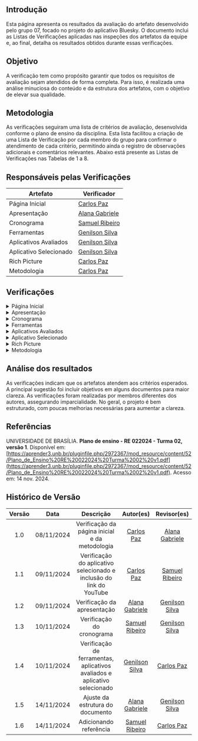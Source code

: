 ## Introdução

Esta página apresenta os resultados da avaliação do artefato desenvolvido pelo grupo 07, focado no projeto do aplicativo Bluesky. O documento inclui as Listas de Verificações aplicadas nas inspeções dos artefatos da equipe e, ao final, detalha os resultados obtidos durante essas verificações.

## Objetivo

A verificação tem como propósito garantir que todos os requisitos de avaliação sejam atendidos de forma completa. Para isso, é realizada uma análise minuciosa do conteúdo e da estrutura dos artefatos, com o objetivo de elevar sua qualidade.

## Metodologia

As verificações seguiram uma lista de critérios de avaliação, desenvolvida conforme o plano de ensino da disciplina. Esta lista facilitou a criação de uma Lista de Verificação por cada membro do grupo para confirmar o atendimento de cada critério, permitindo ainda o registro de observações adicionais e comentários relevantes. Abaixo está presente as Listas de Verificações nas Tabelas de 1 a 8.

## Responsáveis pelas Verificações

| Artefato               | Verificador                                        |
| ---------------------- | -------------------------------------------------- |
| Página Inicial         | [Carlos Paz](https://github.com/dudupaz)           |
| Apresentação           | [Alana Gabriele](https://github.com/alanagabriele) |
| Cronograma             | [Samuel Ribeiro](https://github.com/SamuelRicosta) |
| Ferramentas            | [Genilson Silva](https://github.com/GenilsonJrs)   |
| Aplicativos Avaliados  | [Genilson Silva](https://github.com/GenilsonJrs)   |
| Aplicativo Selecionado | [Genilson Silva](https://github.com/GenilsonJrs)   |
| Rich Picture           | [Carlos Paz](https://github.com/dudupaz)           |
| Metodologia            | [Carlos Paz](https://github.com/dudupaz)           |

## Verificações

<details>
  <summary>Página Inicial</summary>

<h2>Lista de Verificação</h2>

  <div style="text-align: center;">
    <p><strong>Tabela 1: Lista de Verificação</strong></p>
  </div>

<table border="1">
    <tr>
        <th>Número</th>
        <th>Critério</th>
        <th>Avaliação</th>
        <th>Versão e Data da Última Avaliação</th>
    </tr>
    <tr>
        <td>1</td>
        <td>O artefato possui introdução?</td>
        <td>Sim</td>
        <td>v1.0 - 08/11</td>
    </tr>
    <tr>
        <td>2</td>
        <td>Todos os integrantes possuem foto e nome?</td>
        <td>Sim</td>
        <td>v1.0 - 08/11</td>
    </tr>
    <tr>
        <td>3</td>
        <td>Todas as tabelas e imagens são referenciadas no texto, possuem legendas e fontes?</td>
        <td>Não se aplica</td>
        <td>v1.0 - 08/11</td>
    </tr>
    <tr>
        <td>4</td>
        <td>Os textos dos artefatos estão escritos em norma culta e sem erros de digitação?</td>
        <td>Sim</td>
        <td>v1.0 - 08/11</td>
    </tr>
    <tr>
        <td>5</td>
        <td>A página apresenta todos os integrantes da equipe?</td>
        <td>Sim</td>
        <td>v1.0 - 08/11</td>
    </tr>
    <tr>
        <td>6</td>
        <td>O artefato possui histórico de versões com versão, data e responsáveis?</td>
        <td>Sim</td>
        <td>v1.0 - 08/11</td>
    </tr>
</table>
  <p style="text-align: center; font-size: 14px;">
    Autor: <a href="https://github.com/dudupaz" target="_blank">Carlos Paz</a>
  </p>

<h2>Resultado</h2>

<p>O artefato está conforme o esperado, assim, não há sugestões a serem feitas.
</p>

<h2>Gravação</h2>

<div style="text-align: center">
<p>Vídeo 1 - Verificação do artefato</p>
</div>
  <iframe
    width="560"
    height="315"
    src="https://www.youtube.com/embed/u07wc424Heo"
    title="YouTube video player"
    frameborder="0"
    allow="accelerometer; autoplay; clipboard-write; encrypted-media; gyroscope; picture-in-picture; web-share"
    referrerpolicy="strict-origin-when-cross-origin"
    allowfullscreen>
  </iframe>

<p style="text-align: center; font-size: 14px;">
    Autor: <a href="https://github.com/dudupaz" target="_blank">Carlos Paz</a>
  </p>

</details>
<!-- apresentação -->
<details>
  <summary>Apresentação</summary>

<h2>Lista de Verificação</h2>

  <div style="text-align: center;">
    <p><strong>Tabela 2: Lista de Verificação</strong></p>
  </div>

<table border="1">
    <tr>
        <th>Número</th>
        <th>O GitHub Pages possui:</th>
        <th>Avaliação</th>
        <th>Versão e Data da Última Avaliação</th>
    </tr>
    <tr>
        <td>1</td>
        <td>O artefato possui introdução?</td>
        <td>Sim</td>
        <td>v1.0 - 08/11</td>
    </tr>
    <tr>
        <td>3</td>
        <td>Vídeo de apresentação na categoria “não listado” no YouTube?</td>
        <td>Sim</td>
        <td>v1.0 - 08/11</td>
    </tr>
    <tr>
        <td>4</td>
        <td>O histórico de versão padronizado?</td>
        <td>Sim</td>
        <td>v1.0 - 08/11</td>
    </tr>
    <tr>
        <td>5</td>
        <td>O(s) autor(es) e o(s) revisor(es) do artefato?</td>
        <td>Sim</td>
        <td>v1.0 - 08/11</td>
    </tr>
</table>

<p style="text-align: center; font-size: 14px;">
    Autora: <a href="https://github.com/alanagabriele" target="_blank">Alana Gabriele</a>
  </p>
<h2>Resultado</h2>

<p>Nenhum problema foi encontrado.</p>

<h2>Gravação</h2>

<div style="text-align: center">
<p>Vídeo 2 - Verificação do artefato</p>
</div>
<iframe width="560" height="315" src="https://www.youtube.com/embed/EGBGxNVNgnw?si=a6zehiBE-U6mIU7C" title="YouTube video player" frameborder="0" allow="accelerometer; autoplay; clipboard-write; encrypted-media; gyroscope; picture-in-picture; web-share" referrerpolicy="strict-origin-when-cross-origin" allowfullscreen></iframe>

<p style="text-align: center; font-size: 14px;">
    Autora: <a href="https://github.com/alanagabriele" target="_blank">Alana Gabriele</a>
  </p>

</details>
 <!-- cronograma -->
<details>
  <summary>Cronograma</summary>

<h2>Lista de Verificação</h2>

  <div style="text-align: center;">
    <p><strong>Tabela 3: Lista de Verificação</strong></p>
  </div>
<table border="1">
    <tr>
        <th>Número</th>
        <th>O GitHub Pages possui:</th>
        <th>Avaliação</th>
        <th>Versão e Data da Última Avaliação</th>
    </tr>
    <tr>
        <td>1</td>
        <td>O cronograma do planejamento apresenta todas as atividades de todas as etapas para cada integrante com as datas de início e fim das entregas dos artefatos e com o período de revisão deles?</td>
        <td>Sim</td>
        <td>versão 1.0 - 08/11</td>
    </tr>
    <tr>
        <td>2</td>
        <td>O cronograma do planejamento apresenta um período de gravação da apresentação de cada etapa?</td>
        <td>Sim</td>
        <td>versão 1.0 - 08/11</td>
    </tr>
    <tr>
        <td>3</td>
        <td>O cronograma prevê um período de revisão/ajustes nos artefatos devido às considerações dos monitores/professor?</td>
        <td>Sim</td>
        <td>versão 1.0 - 08/11</td>
    </tr>
    <tr>
        <td>4</td>
        <td>O cronograma executado inclui quem realizou cada artefato/atividade com as datas de início e fim da construção/realização do artefato/atividade?</td>
        <td>Sim</td>
        <td>versão 1.0 - 08/11</td>
    </tr>
    <tr>
        <td>5</td>
        <td>Foram utilizadas referências bibliográficas adequadas?</td>
        <td>Sim</td>
        <td>versão 1.0 - 08/11</td>
    </tr>
    <tr>
        <td>6</td>
        <td>Há um histórico de versão atualizado?</td>
        <td>Sim</td>
        <td>versão 1.0 - 08/11</td>
    </tr>
    <tr>
        <td>7</td>
        <td>Foram utilizadas referências bibliográficas adequadas?</td>
        <td>Sim</td>
        <td>versão 1.0 - 08/11</td>
    </tr>
    <tr>
        <td>8</td>
        <td>As revisões foram realizadas por um membro diferente do autor original?</td>
        <td>Sim</td>
        <td>versão 1.0 - 08/11</td>
    </tr>
</table>

<p style="text-align: center; font-size: 14px;">
    Autor: <a href="https://github.com/SamuelRicosta" target="_blank">Samuel Ribeiro</a>
  </p>
<h2>

<h2>Problemas</h2>

Durante a análise do cronograma do projeto, não foram encontradas dificuldades significativas ou falhas nos critérios avaliados. O cronograma abrangeu todas as etapas necessárias, incluindo as atividades de cada integrante, com datas de início, fim e períodos de revisão.

<h2>Recomendações</h2>

Embora não tenha sido identificado nenhum erro, é importante manter a continuidade nas revisões e garantir que as atividades sigam o cronograma estabelecido.

<h2>Gravação</h2>

<div style="text-align: center">
<p>Vídeo 3 - Verificação do artefato</p>
</div>
<iframe width="560" height="315" src="https://www.youtube.com/embed/r5G9B8ALGJ0?si=9sthIMkHD6iTX6T2" title="YouTube video player" frameborder="0" allow="accelerometer; autoplay; clipboard-write; encrypted-media; gyroscope; picture-in-picture; web-share" referrerpolicy="strict-origin-when-cross-origin" allowfullscreen></iframe>

<p style="text-align: center; font-size: 14px;">
    Autor: <a href="https://github.com/SamuelRicosta" target="_blank">Samuel Ribeiro</a>
  </p>
</details>

<!-- ferramentas  -->
<details>
  <summary>Ferramentas</summary>
 
<h2>Lista de Verificação </h2>

  <div style="text-align: center;">
    <p><strong>Tabela 4: Lista de Verificação</strong></p>
  </div>

<table border="1">
    <tr>
        <th>Número</th>
        <th>O GitHub Pages possui:</th>
        <th>Avaliação</th>
        <th>Versão e Data da Última Avaliação</th>
    </tr>
    <tr>
        <td>1</td>
        <td>O artefato possui introdução?</td>
        <td>Sim</td>
        <td>v1.0 - 08/11</td>
    </tr>
    <tr>
        <td>2</td>
        <td>O artefato possui objetivo?</td>
        <td>Não</td>
        <td>v1.0 - 08/11</td>
    </tr>
    <tr>
        <td>3</td>
        <td>Descrição e imagem das ferramentas?</td>
        <td>Sim</td>
        <td>v1.0 - 08/11</td>
    </tr>
    <tr>
        <td>4</td>
        <td>Referências bibliográficas e/ou bibliografia?</td>
        <td>Sim</td>
        <td>v1.0 - 08/11</td>
    </tr>
    <tr>
        <td>5</td>
        <td>As tabelas e imagens possuem legenda e fonte, e são chamadas dentro do texto?</td>
        <td>Não se aplica</td>
        <td>v1.0 - 08/11</td>
    </tr>
    <tr>
        <td>6</td>
        <td>Os artefatos estão escritos em norma culta e sem erros de digitação?</td>
        <td>Sim</td>
        <td>v1.0 - 08/11</td>
    </tr>
    <tr>
        <td>7</td>
        <td>O artefato possui histórico de versões, apresentando a versão, a data, e os responsáveis?</td>
        <td>Sim</td>
        <td>v1.0 - 08/11</td>
    </tr>
</table>

<p style="text-align: center; font-size: 14px;">
    Autor: <a href="https://github.com/GenilsonJrs" target="_blank">Genilson Silva</a>
  </p>

<h2>Problemas</h2>

O único problema encontrado foi que o artefato não possui um objetivo claro e datado escrito com o tópico, o que parece trivial, mas pode gerar dúvidas.

 <h2>Sugestões</h2>

Adição do tópico de objetivos, juntamente com uma explicação mais clara do motivo do artefato.

<h2>Gravação</h2>

<p >O vídeo pode ser visto direto no <a href="https://www.youtube.com/watch?v=1AzZJPX-sTY">YouTube.</a></p>

<div style="text-align: center">
<p>Vídeo 4 - Verificação do artefato</p>
</div>

<iframe width="560" height="315" src="https://www.youtube.com/embed/1AzZJPX-sTY?si=tAR8GL02sdYmXvr9" title="YouTube video player" frameborder="0" allow="accelerometer; autoplay; clipboard-write; encrypted-media; gyroscope; picture-in-picture; web-share" referrerpolicy="strict-origin-when-cross-origin" allowfullscreen></iframe>

<p style="text-align: center; font-size: 14px;">
    Autor: <a href="https://github.com/GenilsonJrs" target="_blank">Genilson Silva</a>
  </p>

</details>

<!-- aplicativos avaliados  -->
<details>
  <summary>Aplicativos Avaliados</summary>

<h2>Lista de Verificação</h2>

  <div style="text-align: center;">
    <p><strong>Tabela 5: Lista de Verificação</strong></p>
  </div>

<table border="1"> <tr> <th>Pergunta</th> <th>Descrição</th> <th>Verificação</th> <th>Imagem de Referência</th> </tr> <tr> <td>Identificação dos atores e suas responsabilidades estão conforme?</td> <td>Verificar se todos os atores do sistema e suas respectivas funções são identificadas.</td> <td>Sim</td> <td><a href="https://github.com/Requisitos-de-Software/2024.2-Bluesky/blob/main/docs/verificação/Grupo7/imagens/imgTabela/01.jpg">Software Development Project, Introducing Rich Pictures - p. 4</a></td> </tr> <tr> <td>Identificação das operações e quem as executa?</td> <td>Verificar se todas as operações e os responsáveis por executá-las foram definidos.</td> <td>Sim</td> <td><a href="https://github.com/Requisitos-de-Software/2024.2-Bluesky/blob/main/docs/verificação/Grupo7/imagens/imgTabela/02.jpg">Software Development Project, Introducing Rich Pictures - p. 4</a></td> </tr> <tr> <td>Definição das necessidades de dados para cada operação?</td> <td>Verificar se as necessidades de dados de cada operação foram claramente definidas.</td> <td>Sim</td> <td><a href="https://github.com/Requisitos-de-Software/2024.2-Bluesky/blob/main/docs/verificação/Grupo7/imagens/imgTabela/03.jpg">Software Development Project, Introducing Rich Pictures - p. 4</a></td> </tr> <tr> <td>Representação dos fluxos de dados e sua direção?</td> <td>Confirmar se os fluxos de dados e suas direções estão bem representados.</td> <td>Sim</td> <td><a href="https://github.com/Requisitos-de-Software/2024.2-Bluesky/blob/main/docs/verificação/Grupo7/imagens/imgTabela/04.jpg">Software Development Project, Introducing Rich Pictures - p. 3</a></td> </tr> <tr> <td>Definição do limite do sistema?</td> <td>Verificar se o limite do sistema está claramente definido.</td> <td>Incompleto</td> <td><a href="https://github.com/Requisitos-de-Software/2024.2-Bluesky/blob/main/docs/verificação/Grupo7/imagens/imgTabela/05.jpg">Software Development Project, Introducing Rich Pictures - p. 4</a></td> </tr> <tr> <td>Uso de imagens, palavras-chave e rótulos descritivos para contar uma história?</td> <td>Avaliar se há imagens, palavras-chave e rótulos descritivos que ajudam a contar a narrativa do sistema.</td> <td>Sim</td> <td><a href="https://github.com/Requisitos-de-Software/2024.2-Bluesky/blob/main/docs/verificação/Grupo7/imagens/imgTabela/06.jpg">Software Development Project, Introducing Rich Pictures - p. 3</a></td> </tr> <tr> <td>Comunicação clara de entradas e saídas de dados?</td> <td>Verificar se as entradas e saídas de dados são comunicadas de maneira clara.</td> <td>Sim</td> <td><a href="https://github.com/Requisitos-de-Software/2024.2-Bluesky/blob/main/docs/verificação/Grupo7/imagens/imgTabela/07.jpg">Software Development Project, Introducing Rich Pictures - p. 3</a></td> </tr> <tr> <td>Clareza e legibilidade do rich picture?</td> <td>Confirmar se o rich picture é claro e legível.</td> <td>Sim</td> <td><a href="https://github.com/Requisitos-de-Software/2024.2-Bluesky/blob/main/docs/verificação/Grupo7/imagens/imgTabela/08.jpg">Software Development Project, Introducing Rich Pictures - p. 3</a></td> </tr> <tr> <td>Identificação de problemas e conflitos potenciais?</td> <td>Avaliar se possíveis problemas e conflitos foram identificados.</td> <td>Sim</td> <td><a href="https://github.com/Requisitos-de-Software/2024.2-Bluesky/blob/main/docs/verificação/Grupo7/imagens/imgTabela/09.jpg">Software Development Project, Introducing Rich Pictures - p. 1</a></td> </tr> <tr> <td>Representação de processos de negócios e seus requisitos de dados?</td> <td>Verificar se os processos de negócios e seus requisitos de dados estão representados.</td> <td>Sim</td> <td><a href="https://github.com/Requisitos-de-Software/2024.2-Bluesky/blob/main/docs/verificação/Grupo7/imagens/imgTabela/10.jpg">Software Development Project, Introducing Rich Pictures - p. 1</a></td> </tr> <tr> <td>Uso de uma variedade de elementos gráficos para diferenciar componentes?</td> <td>Verificar se diferentes elementos gráficos foram usados para distinguir os componentes.</td> <td>Sim</td> <td><a href="https://github.com/Requisitos-de-Software/2024.2-Bluesky/blob/main/docs/verificação/Grupo7/imagens/imgTabela/11.jpg">Software Development Project, Introducing Rich Pictures - p. 2</a></td> </tr> <tr> <td>Identificação e uso de palavras-chave relevantes?</td> <td>Verificar se palavras-chave relevantes estão identificadas e utilizadas adequadamente.</td> <td>Sim</td> <td><a href="https://github.com/Requisitos-de-Software/2024.2-Bluesky/blob/main/docs/verificação/Grupo7/imagens/imgTabela/12.jpg">Software Development Project, Introducing Rich Pictures - p. 2</a></td> </tr> </table>

<p style="text-align: center; font-size: 14px;">
    Autor: <a href="https://github.com/GenilsonJrs" target="_blank">Genilson Silva</a>
  </p>

<h2>Verificação do Rich Picture do Rocket Chat</h2>

<h2>Problemas</h2>
O único problema encontrado foi a falta de um limitador do sistema que não se encontra completo ou diretamente visivel.

<h2>Sugestões</h2>

Criação de um limitador do sistema desenhado em volta das partes que forem necessárias para estabelecer limites e melhorar o entendimento de quem vizualiza.

<h2>Gravação</h2>

<p >O vídeo pode ser visto direto no <a href="https://www.youtube.com/watch?v=auqcIkLm08c">YouTube.</a></p>

<div style="text-align: center">
<p>Vídeo 5 - Verificação do Rich Picture do Rocket Chat </p>
</div>

<iframe width="560" height="315" src="https://www.youtube.com/embed/auqcIkLm08c?si=frc7UzhgO9ck88Dj" title="YouTube video player" frameborder="0" allow="accelerometer; autoplay; clipboard-write; encrypted-media; gyroscope; picture-in-picture; web-share" referrerpolicy="strict-origin-when-cross-origin" allowfullscreen></iframe>

<p style="text-align: center; font-size: 14px;">
    Autor: <a href="https://github.com/GenilsonJrs" target="_blank">Genilson Silva</a>
  </p>

<!-- ## Verificação do Rich Picture do BlueSky

## Verificação do Rich Picture do Meu SUS Digital

## Verificação do Rich Picture do Signal -->

</details>

 <!-- aplicativo selecionado -->
<details>
  <summary>Aplicativo Selecionado</summary>

<h2>Lista de Verificação</h2>

  <div style="text-align: center;">
    <p><strong>Tabela 6: Lista de Verificação</strong></p>
  </div>

<table border="1">
    <tr>
        <th>Número</th>
        <th>O GitHub Pages possui:</th>
        <th>Avaliação</th>
        <th>Versão e Data da Última Avaliação</th>
    </tr>
    <tr>
        <td>1</td>
        <td>O artefato possui introdução?</td>
        <td>Sim</td>
        <td>v1.0 - 08/11</td>
    </tr>
    <tr>
        <td>2</td>
        <td>O artefato possui objetivo?</td>
        <td>Não</td>
        <td>v1.0 - 08/11</td>
    </tr>
    <tr>
        <td>3</td>
        <td>Motivação e critérios para a escolha do aplicativo?</td>
        <td>Sim</td>
        <td>v1.0 - 08/11</td>
    </tr>
    <tr>
        <td>4</td>
        <td>Referências bibliográficas e/ou bibliografia?</td>
        <td>Sim</td>
        <td>v1.0 - 08/11</td>
    </tr>
    <tr>
        <td>5</td>
        <td>As tabelas e imagens possuem legenda e fonte, e são chamadas dentro do texto?</td>
        <td>Não se aplica</td>
        <td>v1.0 - 08/11</td>
    </tr>
    <tr>
        <td>6</td>
        <td>Os textos estão escritos em norma culta e sem erros de digitação?</td>
        <td>Sim</td>
        <td>v1.0 - 08/11</td>
    </tr>
    <tr>
        <td>7</td>
        <td>O artefato possui histórico de versões, apresentando a versão, a data e os responsáveis?</td>
        <td>Sim</td>
        <td>v1.0 - 08/11</td>
    </tr>
</table>

<p style="text-align: center; font-size: 14px;">
    Autor: <a href="https://github.com/GenilsonJrs" target="_blank">Genilson Silva</a>
  </p>

<h2>Problemas</h2>
  <p>O único problema encontrado foi que o artefato não possui um objetivo claro e datado escrito com o tópico, o que parece trivial, mas pode gerar dúvidas.
</p>

<h2>Sugestões</h2>

  <p>Adição do tópico de objetivos, juntamente com uma explicação mais clara do motivo do artefato.
</p>

<h2>Gravação</h2>

<p>O vídeo pode ser visto direto no <a href="https://www.youtube.com/watch?v=uqR6vQndKd8">YouTube.</a></p>

<div style="text-align: center">
<p>Vídeo 6 - Verificação do artefato</p>
</div>

<iframe width="560" height="315" src="https://www.youtube.com/embed/uqR6vQndKd8?si=F42-EOWg8XdyVGOL" title="YouTube video player" frameborder="0" allow="accelerometer; autoplay; clipboard-write; encrypted-media; gyroscope; picture-in-picture; web-share" referrerpolicy="strict-origin-when-cross-origin" allowfullscreen></iframe>

<p style="text-align: center; font-size: 14px;">
    Autor: <a href="https://github.com/GenilsonJrs" target="_blank">Genilson Silva</a>
  </p>
</details>

 <!-- Rich Picture -->
<details>
  <summary>Rich Picture</summary>

<h2>Lista de Verificação</h2>

  <div style="text-align: center;">
    <p><strong>Tabela 7: Lista de Verificação</strong></p>
  </div>

<table border="1">
    <tr>
        <th>Número</th>
        <th>O GitHub Pages possui:</th>
        <th>Avaliação</th>
        <th>Versão e Data da Última Avaliação</th>
    </tr>
    <tr>
        <td>1</td>
        <td>Os atores do Rich Picture estão do lado de fora da fronteira do sistema?</td>
        <td>Sim</td>
        <td>v1.0 - 09/11</td>
    </tr>
    <tr>
        <td>2</td>
        <td>O artefato possui introdução?</td>
        <td>Sim</td>
        <td>v1.0 - 09/11</td>
    </tr>
    <tr>
        <td>3</td>
        <td>O artefato Rich Picture possui uma legenda explicando os símbolos utilizados no diagrama?</td>
        <td>Sim</td>
        <td>v1.0 - 09/11</td>
    </tr>
    <tr>
        <td>4</td>
        <td>Todos os 5 componentes de um Rich Picture estão presentes?</td>
        <td>Sim</td>
        <td>v1.0 - 09/11</td>
    </tr>
    <tr>
        <td>5</td>
        <td>As operações especificam o que o sistema faz?</td>
        <td>Sim</td>
        <td>v1.0 - 09/11</td>
    </tr>
    <tr>
        <td>6</td>
        <td>O Rich Picture possui atores, operações, armazenamento de dados, limite do sistema e setas?</td>
        <td>Sim</td>
        <td>v1.0 - 09/11</td>
    </tr>
    <tr>
        <td>7</td>
        <td>O Rich Picture apresenta uma escolha de palavras simples e relevantes para o entendimento?</td>
        <td>Sim</td>
        <td>v1.0 - 09/11</td>
    </tr>
</table>

<p style="text-align: center; font-size: 14px;">
    Autor: <a href="https://github.com/dudupaz" target="_blank">Carlos Paz</a>
  </p>

<h2>Sugestões</h2>

<p>O artefato está conforme o esperado, assim, não há sugestões a serem feitas.
</p>

<h2>Gravação</h2>

<div style="text-align: center">
<p>Vídeo 7 - Verificação do artefato</p>
</div>
<iframe width="560" height="315" src="https://www.youtube.com/embed/e3NciP8LxHw" title="YouTube video player" frameborder="0" allow="accelerometer; autoplay; clipboard-write; encrypted-media; gyroscope; picture-in-picture; web-share" referrerpolicy="strict-origin-when-cross-origin" allowfullscreen></iframe>
<p style="text-align: center; font-size: 14px;">
    Autor: <a href="https://github.com/dudupaz" target="_blank">Carlos Paz</a>
  </p>

</details>

<!-- Metodologia -->
<details>
  <summary>Metodologia</summary>

<h2>Lista de Verificação</h2>

  <div style="text-align: center;">
    <p><strong>Tabela 8: Lista de Verificação</strong></p>
  </div>

<table border="1">
    <tr>
        <th>Número</th>
        <th>O GitHub Pages possui:</th>
        <th>Avaliação</th>
        <th>Versão e Data da Última Avaliação</th>
    </tr>
    <tr>
        <td>1</td>
        <td>O artefato possui introdução?</td>
        <td>Sim</td>
        <td>v1.0 - 08/11</td>
    </tr>
    <tr>
        <td>2</td>
        <td>O artefato define a metodologia que será utilizada?</td>
        <td>Sim</td>
        <td>v1.0 - 08/11</td>
    </tr>
    <tr>
        <td>3</td>
        <td>A metodologia escolhida é descrita e contextualizada?</td>
        <td>Sim</td>
        <td>v1.0 - 08/11</td>
    </tr>
    <tr>
        <td>4</td>
        <td>Os textos dos artefatos estão escritos em norma culta e sem erros de digitação?</td>
        <td>Sim</td>
        <td>v1.0 - 08/11</td>
    </tr>
    <tr>
        <td>5</td>
        <td>O artefato possui bibliografia ou referência bibliográfica?</td>
        <td>Sim</td>
        <td>v1.0 - 08/11</td>
    </tr>
    <tr>
        <td>6</td>
        <td>É explicado o porquê da escolha da metodologia?</td>
        <td>Sim</td>
        <td>v1.0 - 08/11</td>
    </tr>
    <tr>
        <td>7</td>
        <td>O artefato possui histórico de versões, apresentando a versão, a data e os responsáveis?</td>
        <td>Sim</td>
        <td>v1.0 - 08/11</td>
    </tr>
</table>

<p style="text-align: center; font-size: 14px;">
    Autor: <a href="https://github.com/dudupaz" target="_blank">Carlos Paz</a>
  </p>

<h2>Sugestões</h2>
<p>O artefato está conforme o esperado, assim, não há sugestões a serem feitas.
</p>

<h2>Gravação</h2>

<div style="text-align: center">
<p>Vídeo 8 - Verificação do artefato</p>
</div>
<iframe width="560" height="315" src="https://www.youtube.com/embed/lm8t2ooq_nM" title="YouTube video player" frameborder="0" allow="accelerometer; autoplay; clipboard-write; encrypted-media; gyroscope; picture-in-picture; web-share" referrerpolicy="strict-origin-when-cross-origin" allowfullscreen></iframe>

<p style="text-align: center; font-size: 14px;">
    Autor: <a href="https://github.com/dudupaz" target="_blank">Carlos Paz</a>
  </p>

</details>

## Análise dos resultados

As verificações indicam que os artefatos atendem aos critérios esperados. A principal sugestão foi incluir objetivos em alguns documentos para maior clareza. As verificações foram realizadas por membros diferentes dos autores, assegurando imparcialidade. No geral, o projeto é bem estruturado, com poucas melhorias necessárias para aumentar a clareza.

## Referências

UNIVERSIDADE DE BRASÍLIA. **Plano de ensino - RE 022024 - Turma 02, versão 1**. Disponível em: [https://aprender3.unb.br/pluginfile.php/2972367/mod_resource/content/52/Plano_de_Ensino%20RE%20022024%20Turma%2002%20v1.pdf](https://aprender3.unb.br/pluginfile.php/2972367/mod_resource/content/52/Plano_de_Ensino%20RE%20022024%20Turma%2002%20v1.pdf). Acesso em: 14 nov. 2024.

## Histórico de Versão

| Versão |    Data    |                                 Descrição                                  |                     Autor(es)                      |                    Revisor(es)                     |
| :----: | :--------: | :------------------------------------------------------------------------: | :------------------------------------------------: | :------------------------------------------------: |
|  1.0   | 08/11/2024 |               Verificação da página inicial e da metodologia               |      [Carlos Paz](https://github.com/dudupaz)      | [Alana Gabriele](https://github.com/alanagabriele) |
|  1.1   | 09/11/2024 |    Verificação do aplicativo selecionado e inclusão do link do YouTube     |      [Carlos Paz](https://github.com/dudupaz)      | [Samuel Ribeiro](https://github.com/SamuelRicosta) |
|  1.2   | 09/11/2024 |                        Verificação da apresentação                         | [Alana Gabriele](https://github.com/alanagabriele) |  [Genilson Silva](https://github.com/GenilsonJrs)  |
|  1.3   | 10/11/2024 |                         Verificação do cronograma                          | [Samuel Ribeiro](https://github.com/SamuelRicosta) |  [Genilson Silva](https://github.com/GenilsonJrs)  |
|  1.4   | 10/11/2024 | Verificação de ferramentas, aplicativos avaliados e aplicativo selecionado |  [Genilson Silva](https://github.com/GenilsonJrs)  |      [Carlos Paz](https://github.com/dudupaz)      |
|  1.5   | 14/11/2024 |                      Ajuste da estrutura do documento                      | [Alana Gabriele](https://github.com/alanagabriele) |  [Genilson Silva](https://github.com/GenilsonJrs)  |
|  1.6   | 14/11/2024 |                           Adicionando referência                           | [Samuel Ribeiro](https://github.com/SamuelRicosta) |      [Carlos Paz](https://github.com/dudupaz)      |
